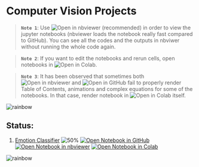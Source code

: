 # Computer Vision Projects

> **`Note 1`**: Use ![Open in nbviewer](https://img.shields.io/badge/Jupyter%20nbviewer-F37626?logo=jupyter&logoColor=white&style=flat) (recommended) in order to view the jupyter notebooks (nbviewer loads the notebook really fast compared to GitHub). You can see all the codes and the outputs in nbviwer without running the whole code again.

> **`Note 2`**: If you want to edit the notebooks and rerun cells, open notebooks in ![Open in Colab](https://img.shields.io/badge/Google%20Colab-F9AB00?logo=googlecolab&logoColor=white&style=flat).

> **`Note 3`**: It has been observed that sometimes both ![Open in nbviewer](https://img.shields.io/badge/Jupyter%20nbviewer-F37626?logo=jupyter&logoColor=white&style=flat) and ![Open in GitHub](https://img.shields.io/badge/GitHub-181717?logo=github&logoColor=white&style=flat) fail to properly render Table of Contents, animations and complex equations for some of the notebooks. In that case, render notebook in ![Open in Colab](https://img.shields.io/badge/Google%20Colab-F9AB00?logo=googlecolab&logoColor=white&style=flat) itself.

![rainbow](https://github.com/ancilcleetus/My-Learning-Journey/assets/25684256/839c3524-2a1d-4779-85a0-83c562e1e5e5)

## Status:

1. [Emotion Classifier](CV_Project_01_Emotion_Classifier_Keras) ![50%](https://progress-bar.dev/50) [![Open Notebook in GitHub](https://img.shields.io/badge/GitHub-181717?logo=github&logoColor=white&style=flat)](CV_Project_01_Emotion_Classifier_Keras/CV_Project_01_Emotion_Classifier_Keras.ipynb) [![Open Notebook in nbviewer](https://img.shields.io/badge/Jupyter%20nbviewer-F37626?logo=jupyter&logoColor=white&style=flat)](https://nbviewer.org/github/ancilcleetus/My-Learning-Journey/blob/main/Computer-Vision/02-Computer-Vision-Projects/CV_Project_01_Emotion_Classifier_Keras/CV_Project_01_Emotion_Classifier_Keras.ipynb) [![Open Notebook in Colab](https://img.shields.io/badge/Google%20Colab-F9AB00?logo=googlecolab&logoColor=white&style=flat)](https://colab.research.google.com/github/ancilcleetus/My-Learning-Journey/blob/main/Computer-Vision/02-Computer-Vision-Projects/CV_Project_01_Emotion_Classifier_Keras/CV_Project_01_Emotion_Classifier_Keras.ipynb)

![rainbow](https://github.com/ancilcleetus/My-Learning-Journey/assets/25684256/839c3524-2a1d-4779-85a0-83c562e1e5e5)
